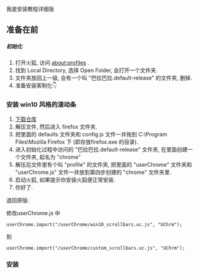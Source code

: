 我是安装教程详细版

## 准备在前
##### 初始化
1. 打开火狐, 访问 [about:profiles][2] .
2. 找到 Local Directory, 选择 Open Folder, 会打开一个文件夹.
3. 文件夹放回上一级, 会有一个叫 "巴拉巴拉.default-release" 的文件夹, 删掉.
4. 准备安装客制化👇

### 安装 win10 风格的滚动条
1. [下载仓库][3]
2. 解压文件, 然后进入 firefox 文件夹.
3. 把里面的 defaults 文件夹和 config.js 文件一并拖到 C:\Program Files\Mozilla Firefox 下 (即存放firefox.exe 的目录).
4. 进入初始化过程中访问的 "巴拉巴拉.default-release" 文件夹, 在里面创建一个文件夹, 起名为 "chrome"
5. 解压后文件里有个叫 "profile" 的文件夹, 把里面的 "userChrome" 文件夹和 "userChrome.js" 文件一并放到第四步创建的 "chrome" 文件夹里.
6. 启动火狐, 如果提示你安装火狐便正常安装.
7. 你好了.

退回原版:

修改userChrome.js 中

    userChrome.import("/userChrome/win10_scrollbars.uc.js", "UChrm");
    
到

    userChrome.import("/userChrome/custom_scrollbars.uc.js", "UChrm");
    
### 安装

[1]: about:config
[2]: about:profiles
[3]: https://github.com/spencerwooo/firefox-overlay-scrollbar/archive/refs/heads/master.zip

